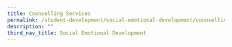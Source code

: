 ```yaml
---
title: Counselling Services
permalink: /student-development/social-emotional-development/counselling-services/
description: ""
third_nav_title: Social Emotional Development
---
```

